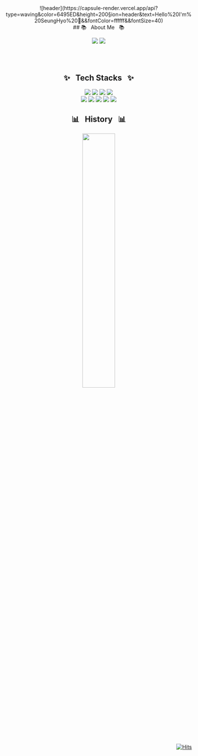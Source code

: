 <div align="center">
  ![header](https://capsule-render.vercel.app/api?type=waving&color=6495ED&height=200&section=header&text=Hello%20I'm%20SeungHyo%20🥸&&fontColor=ffffff&&fontSize=40)
</div>
  
<div align="center">
  ## 📚 &nbsp; About Me &nbsp; 📚
  
   <a href="https://hyoloui.tistory.com/" target="_blank"><img src="https://img.shields.io/badge/Blog-203997?style=for-the-badge&logo=Tistory&logoColor=000000"></a>
      <a href="mailto:tmdgy9272@gmail.com"><img src="https://img.shields.io/badge/Gmail-d14836?style=for-the-badge&logo=Gmail&logoColor=white&link=tmdgy9272@gmail.com"/></a>

  <br>
  <br>

## ✨ &nbsp; Tech Stacks &nbsp; ✨

  <img src="https://img.shields.io/badge/HTML5-E34F26?style=for-the-badge&logo=HTML5&logoColor=FFFFFF">
  <img src="https://img.shields.io/badge/CSS3-1572B6?style=for-the-badge&logo=CSS3&logoColor=FFFFFF">
  <img src="https://img.shields.io/badge/JavaScript-F7DF1E?style=for-the-badge&logo=JavaScript&logoColor=000000">
  <img src="https://img.shields.io/badge/React-61DAFB?style=for-the-badge&logo=React&logoColor=000000"> 
  
  <br>
  
  <img src="https://img.shields.io/badge/TypeScript-3178C6?style=for-the-badge&logo=TypeScript&logoColor=FFFFFF">
  <img src="https://img.shields.io/badge/Redux-764ABC?style=for-the-badge&logo=Redux&logoColor=000000"> 
  <img src="https://img.shields.io/badge/Styled Components-DB7093?style=for-the-badge&logo=styled-components&logoColor=FFFFFF">  
  <img src="https://img.shields.io/badge/Tailwind CSS-06B6D4?style=for-the-badge&logo=Tailwind CSS&logoColor=FFFFFF">
  <img src="https://img.shields.io/badge/React Query-FF4154?style=for-the-badge&logo=React Query&logoColor=FFFFFF">

  <br>
  
## 📊 &nbsp; History &nbsp; 📊
<a href="s">
  <img src="https://github-readme-stats.vercel.app/api?username=hiheecho&theme=tokyonight&show_icons=true" width="42%" />
</a>
  
</div>



<div align="right"> 
  
[![Hits](https://hits.seeyoufarm.com/api/count/incr/badge.svg?url=https%3A%2F%2Fgithub.com%2Fhiheecho&count_bg=%23B6CFFE&title_bg=%23555555&icon=github.svg&icon_color=%23E7E7E7&title=hits&edge_flat=false)](https://hits.seeyoufarm.com)
  
</div>
<!--
**hiheecho/hiheecho** is a ✨ _special_ ✨ repository because its `README.md` (this file) appears on your GitHub profile.

Here are some ideas to get you started:

- 🔭 I'm currently working on ...
- 🌱 I'm currently learning ...
- 👯 I'm looking to collaborate on ...
- 🤔 I'm looking for help with ...
- 💬 Ask me about ...
- 📫 How to reach me: ...
- 😄 Pronouns: ...
- ⚡ Fun fact: ...
-->
